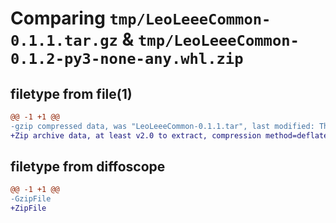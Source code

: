 # Comparing `tmp/LeoLeeeCommon-0.1.1.tar.gz` & `tmp/LeoLeeeCommon-0.1.2-py3-none-any.whl.zip`

## filetype from file(1)

```diff
@@ -1 +1 @@
-gzip compressed data, was "LeoLeeeCommon-0.1.1.tar", last modified: Thu May  4 14:22:28 2023, max compression
+Zip archive data, at least v2.0 to extract, compression method=deflate
```

## filetype from diffoscope

```diff
@@ -1 +1 @@
-GzipFile
+ZipFile
```

